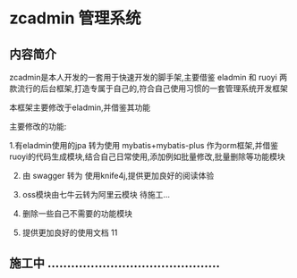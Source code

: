 # zcadmin  管理系统

## 内容简介

zcadmin是本人开发的一套用于快速开发的脚手架,主要借鉴 eladmin 和 ruoyi 两款流行的后台框架,打造专属于自己的,符合自己使用习惯的一套管理系统开发框架

本框架主要修改于eladmin,并借鉴其功能

主要修改的功能:

1.有eladmin使用的jpa 转为使用 mybatis+mybatis-plus 作为orm框架,并借鉴ruoyi的代码生成模块,结合自己日常使用,添加例如批量修改,批量删除等功能模块

2. 由 swagger 转为 使用knife4j,提供更加良好的阅读体验

3. oss模块由七牛云转为阿里云模块  待施工...

4. 删除一些自己不需要的功能模块

5. 提供更加良好的使用文档
11


## 施工中 ............................................